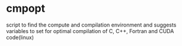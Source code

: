 # cmpopt
script to find the compute and compilation environment and suggests variables to set for optimal compilation of C, C++, Fortran and CUDA code(linux)
